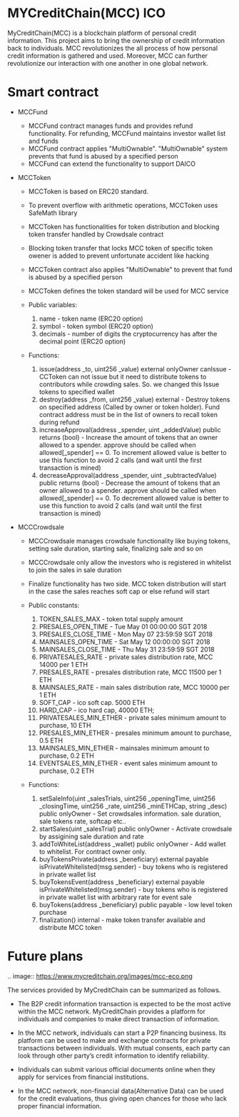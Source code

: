 # MYCreditChain(MCC) ICO

MyCreditChain(MCC) is a blockchain platform of personal credit information. This project aims to bring the ownership of credit information back to individuals. MCC revolutionizes the all process of how personal credit information is gathered and used. Moreover, MCC can further revolutionize our interaction with one another in one global network. 

# Smart contract

- MCCFund

    - MCCFund contract manages funds and provides refund functionality. For refunding, MCCFund maintains investor wallet list and funds
    - MCCFund contract applies "MultiOwnable". "MultiOwnable" system prevents that fund is abused by a specified person
    - MCCFund can extend the functionality to support DAICO

- MCCToken
    - MCCToken is based on ERC20 standard.
    - To prevent overflow with arithmetic operations, MCCToken uses SafeMath library
    - MCCToken has functionalities for token distribution and blocking token transfer handled by Crowdsale contract
    - Blocking token transfer that locks MCC token of specific token owener is added to prevent unfortunate accident like hacking
    - MCCToken contract also applies "MultiOwnable" to prevent that fund is abused by a specified person
    - MCCToken defines the token standard will be used for MCC service

    - Public variables:

        1. name     - token name   (ERC20 option)
        2. symbol   - token symbol (ERC20 option)
        3. decimals - number of digits the cryptocurrency has after the decimal point (ERC20 option)

    - Functions:

        1. issue(address _to, uint256 _value) external  onlyOwner canIssue - CCToken can not issue but it need to distribute tokens to contributors while crowding sales. So. we changed this Issue tokens to specified wallet
        2. destroy(address _from, uint256 _value) external - Destroy tokens on specified address (Called by owner or token holder). Fund contract address must be in the list of owners to recall token during refund
        3. increaseApproval(address _spender, uint _addedValue) public returns (bool) - Increase the amount of tokens that an owner allowed to a spender. approve should be called when allowed[_spender] == 0. To increment allowed value is better to use this function to avoid 2 calls (and wait until the first transaction is mined)
        4. decreaseApproval(address _spender, uint _subtractedValue) public returns (bool) - Decrease the amount of tokens that an owner allowed to a spender. approve should be called when allowed[_spender] == 0. To decrement allowed value is better to use this function to avoid 2 calls (and wait until the first transaction is mined)

- MCCCrowdsale
    - MCCCrowdsale manages crowdsale functionality like buying tokens, setting sale duration, starting sale, finalizing sale and so on
    - MCCCrowdsale only allow the investors who is registered in whitelist to join the sales in sale duration
    - Finalize functionality has two side. MCC token distribution will start in the case the sales reaches soft cap or else refund will start

    - Public constants:

        1.  TOKEN_SALES_MAX        - token total supply amount
        2.  PRESALES_OPEN_TIME     - Tue May 01 00:00:00 SGT 2018
        3.  PRESALES_CLOSE_TIME    - Mon May 07 23:59:59 SGT 2018
        4.  MAINSALES_OPEN_TIME    - Sat May 12 00:00:00 SGT 2018
        5.  MAINSALES_CLOSE_TIME   - Thu May 31 23:59:59 SGT 2018
        6.  PRIVATESALES_RATE      - private sales distribution rate, MCC 14000 per 1 ETH
        7.  PRESALES_RATE          - presales distribution rate, MCC 11500 per 1 ETH
        8.  MAINSALES_RATE         - main sales distribution rate, MCC 10000 per 1 ETH
        9.  SOFT_CAP               - ico soft cap. 5000 ETH
        10. HARD_CAP               - ico hard cap, 40000 ETH;
        11. PRIVATESALES_MIN_ETHER - private sales minimum amount to purchase, 10 ETH
        12. PRESALES_MIN_ETHER     - presales minimum amount to purchase, 0.5 ETH
        13. MAINSALES_MIN_ETHER    - mainsales minimum amount to purchase, 0.2 ETH
        14. EVENTSALES_MIN_ETHER   - event sales minimum amount to purchase, 0.2 ETH

    - Functions:

        1. setSaleInfo(uint _salesTrials, uint256 _openingTime, uint256 _closingTime, uint256 _rate, uint256 _minETHCap, string _desc) public onlyOwner - Set crowdsales information. sale duration, sale tokens rate, softcap etc..
        2. startSales(uint _salesTrial) public onlyOwner - Activate crowdsale by assigining sale duration and rate
        3. addToWhiteList(address _wallet) public onlyOwner - Add wallet to whitelist. For contract owner only.
        4. buyTokensPrivate(address _beneficiary) external payable isPrivateWhitelisted(msg.sender) - buy tokens who is registered in private wallet list
        5. buyTokensEvent(address _beneficiary) external payable isPrivateWhitelisted(msg.sender) - buy tokens who is registered in private wallet list with arbitrary rate for event sale
        6. buyTokens(address _beneficiary) public payable - low level token purchase
        7. finalization() internal - make token transfer available and distribute MCC token

# Future plans
.. image:: https://www.mycreditchain.org/images/mcc-eco.png

The services provided by MyCreditChain can be summarized as follows.

- The B2P credit information transaction is expected to be the most active within the MCC network. MyCreditChain provides a platform for individuals and companies to make direct transaction of information.

- In the MCC network, individuals can start a P2P financing business. Its platform can be used to make and exchange contracts for private transactions between individuals. With mutual consents, each party can look through other party’s credit information to identify reliability.

- Individuals can submit various official documents online when they apply for services from financial institutions.

- In the MCC network, non-financial data(Alternative Data) can be used for the credit evaluations, thus giving open chances for those who lack proper financial information.